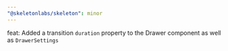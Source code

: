 ```yaml
---
"@skeletonlabs/skeleton": minor
---
```


feat: Added a transition `duration` property to the Drawer component as well as `DrawerSettings`
